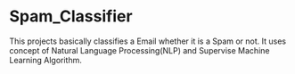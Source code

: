 # Spam_Classifier
This projects basically classifies a Email whether it is a Spam or not.
It uses concept of Natural Language Processing(NLP) and Supervise Machine Learning Algorithm.
